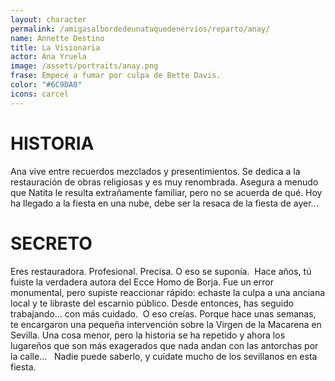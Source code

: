 ```yaml
---
layout: character
permalink: /amigasalbordedeunataquedenervios/reparto/anay/
name: Annette Destino
title: La Visionaria
actor: Ana Yruela
image: /assets/portraits/anay.png
frase: Empecé a fumar por culpa de Bette Davis.
color: "#6C9DA0"
icons: carcel
---
```


# HISTORIA

Ana vive entre recuerdos mezclados y presentimientos. Se dedica a la restauración de obras religiosas y es muy renombrada. Asegura a menudo que Natita le resulta extrañamente familiar, pero no se acuerda de qué. Hoy ha llegado a la fiesta en una nube, debe ser la resaca de la fiesta de ayer...

# SECRETO

Eres restauradora. Profesional. Precisa. O eso se suponía.  Hace años, tú fuiste la verdadera autora del Ecce Homo de Borja. Fue un error monumental, pero supiste reaccionar rápido: echaste la culpa a una anciana local y te libraste del escarnio público. Desde entonces, has seguido trabajando… con más cuidado.  O eso creías. Porque hace unas semanas, te encargaron una pequeña intervención sobre la Virgen de la Macarena en Sevilla. Una cosa menor, pero la historia se ha repetido y ahora los lugareños que son más exagerados que nada andan con las antorchas por la calle…   Nadie puede saberlo, y cuídate mucho de los sevillanos en esta fiesta.
